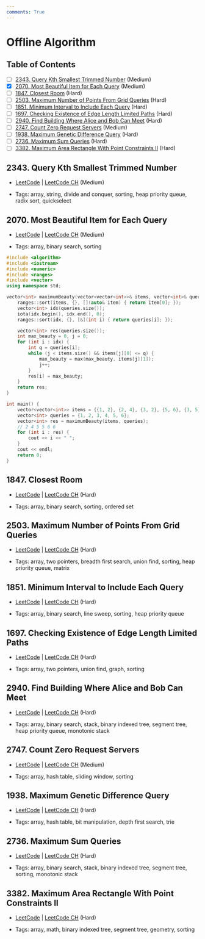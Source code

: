 ```yaml
---
comments: True
---
```


# Offline Algorithm

## Table of Contents

- [ ] [2343. Query Kth Smallest Trimmed Number](https://leetcode.cn/problems/query-kth-smallest-trimmed-number/) (Medium)
- [x] [2070. Most Beautiful Item for Each Query](https://leetcode.cn/problems/most-beautiful-item-for-each-query/) (Medium)
- [ ] [1847. Closest Room](https://leetcode.cn/problems/closest-room/) (Hard)
- [ ] [2503. Maximum Number of Points From Grid Queries](https://leetcode.cn/problems/maximum-number-of-points-from-grid-queries/) (Hard)
- [ ] [1851. Minimum Interval to Include Each Query](https://leetcode.cn/problems/minimum-interval-to-include-each-query/) (Hard)
- [ ] [1697. Checking Existence of Edge Length Limited Paths](https://leetcode.cn/problems/checking-existence-of-edge-length-limited-paths/) (Hard)
- [ ] [2940. Find Building Where Alice and Bob Can Meet](https://leetcode.cn/problems/find-building-where-alice-and-bob-can-meet/) (Hard)
- [ ] [2747. Count Zero Request Servers](https://leetcode.cn/problems/count-zero-request-servers/) (Medium)
- [ ] [1938. Maximum Genetic Difference Query](https://leetcode.cn/problems/maximum-genetic-difference-query/) (Hard)
- [ ] [2736. Maximum Sum Queries](https://leetcode.cn/problems/maximum-sum-queries/) (Hard)
- [ ] [3382. Maximum Area Rectangle With Point Constraints II](https://leetcode.cn/problems/maximum-area-rectangle-with-point-constraints-ii/) (Hard)

## 2343. Query Kth Smallest Trimmed Number

-   [LeetCode](https://leetcode.com/problems/query-kth-smallest-trimmed-number/) | [LeetCode CH](https://leetcode.cn/problems/query-kth-smallest-trimmed-number/) (Medium)

-   Tags: array, string, divide and conquer, sorting, heap priority queue, radix sort, quickselect
## 2070. Most Beautiful Item for Each Query

-   [LeetCode](https://leetcode.com/problems/most-beautiful-item-for-each-query/) | [LeetCode CH](https://leetcode.cn/problems/most-beautiful-item-for-each-query/) (Medium)

-   Tags: array, binary search, sorting
```cpp title="2070. Most Beautiful Item for Each Query - C++ Solution"
#include <algorithm>
#include <iostream>
#include <numeric>
#include <ranges>
#include <vector>
using namespace std;

vector<int> maximumBeauty(vector<vector<int>>& items, vector<int>& queries) {
    ranges::sort(items, {}, [](auto& item) { return item[0]; });
    vector<int> idx(queries.size());
    iota(idx.begin(), idx.end(), 0);
    ranges::sort(idx, {}, [&](int i) { return queries[i]; });

    vector<int> res(queries.size());
    int max_beauty = 0, j = 0;
    for (int i : idx) {
        int q = queries[i];
        while (j < items.size() && items[j][0] <= q) {
            max_beauty = max(max_beauty, items[j][1]);
            j++;
        }
        res[i] = max_beauty;
    }
    return res;
}

int main() {
    vector<vector<int>> items = {{1, 2}, {2, 4}, {3, 2}, {5, 6}, {3, 5}};
    vector<int> queries = {1, 2, 3, 4, 5, 6};
    vector<int> res = maximumBeauty(items, queries);
    // 2 4 5 5 6 6
    for (int i : res) {
        cout << i << " ";
    }
    cout << endl;
    return 0;
}
```

## 1847. Closest Room

-   [LeetCode](https://leetcode.com/problems/closest-room/) | [LeetCode CH](https://leetcode.cn/problems/closest-room/) (Hard)

-   Tags: array, binary search, sorting, ordered set
## 2503. Maximum Number of Points From Grid Queries

-   [LeetCode](https://leetcode.com/problems/maximum-number-of-points-from-grid-queries/) | [LeetCode CH](https://leetcode.cn/problems/maximum-number-of-points-from-grid-queries/) (Hard)

-   Tags: array, two pointers, breadth first search, union find, sorting, heap priority queue, matrix
## 1851. Minimum Interval to Include Each Query

-   [LeetCode](https://leetcode.com/problems/minimum-interval-to-include-each-query/) | [LeetCode CH](https://leetcode.cn/problems/minimum-interval-to-include-each-query/) (Hard)

-   Tags: array, binary search, line sweep, sorting, heap priority queue
## 1697. Checking Existence of Edge Length Limited Paths

-   [LeetCode](https://leetcode.com/problems/checking-existence-of-edge-length-limited-paths/) | [LeetCode CH](https://leetcode.cn/problems/checking-existence-of-edge-length-limited-paths/) (Hard)

-   Tags: array, two pointers, union find, graph, sorting
## 2940. Find Building Where Alice and Bob Can Meet

-   [LeetCode](https://leetcode.com/problems/find-building-where-alice-and-bob-can-meet/) | [LeetCode CH](https://leetcode.cn/problems/find-building-where-alice-and-bob-can-meet/) (Hard)

-   Tags: array, binary search, stack, binary indexed tree, segment tree, heap priority queue, monotonic stack
## 2747. Count Zero Request Servers

-   [LeetCode](https://leetcode.com/problems/count-zero-request-servers/) | [LeetCode CH](https://leetcode.cn/problems/count-zero-request-servers/) (Medium)

-   Tags: array, hash table, sliding window, sorting
## 1938. Maximum Genetic Difference Query

-   [LeetCode](https://leetcode.com/problems/maximum-genetic-difference-query/) | [LeetCode CH](https://leetcode.cn/problems/maximum-genetic-difference-query/) (Hard)

-   Tags: array, hash table, bit manipulation, depth first search, trie
## 2736. Maximum Sum Queries

-   [LeetCode](https://leetcode.com/problems/maximum-sum-queries/) | [LeetCode CH](https://leetcode.cn/problems/maximum-sum-queries/) (Hard)

-   Tags: array, binary search, stack, binary indexed tree, segment tree, sorting, monotonic stack
## 3382. Maximum Area Rectangle With Point Constraints II

-   [LeetCode](https://leetcode.com/problems/maximum-area-rectangle-with-point-constraints-ii/) | [LeetCode CH](https://leetcode.cn/problems/maximum-area-rectangle-with-point-constraints-ii/) (Hard)

-   Tags: array, math, binary indexed tree, segment tree, geometry, sorting
